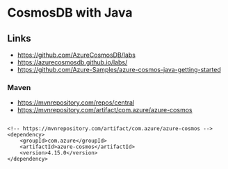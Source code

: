 # CosmosDB with Java 

## Links

- https://github.com/AzureCosmosDB/labs
- https://azurecosmosdb.github.io/labs/
- https://github.com/Azure-Samples/azure-cosmos-java-getting-started

### Maven

- https://mvnrepository.com/repos/central
- https://mvnrepository.com/artifact/com.azure/azure-cosmos

```

<!-- https://mvnrepository.com/artifact/com.azure/azure-cosmos -->
<dependency>
    <groupId>com.azure</groupId>
    <artifactId>azure-cosmos</artifactId>
    <version>4.15.0</version>
</dependency>

```

